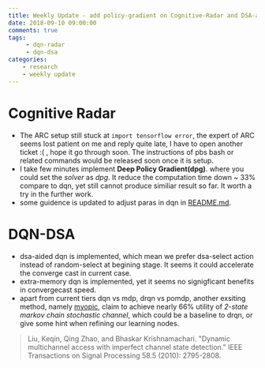 ```yaml
---
title: Weekly Update - add policy-gradient on Cognitive-Radar and DSA-aided DQN-DSA
date: 2018-09-10 09:00:00
comments: true
tags:
     - dqn-radar
     - dqn-dsa 
categories: 
    - research
    - weekly update
---
```

# Cognitive Radar
* The ARC setup still stuck at ```import tensorflow error```, the expert of ARC seems lost patient on me and reply quite late, I have to open another ticket :( , hope it go through soon. The instructions of pbs bash or related commands would be released soon once it is setup.
* I take few minutes implement **Deep Policy Gradient(dpg)**. where you could set the *solver* as *dpg*. It reduce the computation time down ~ 33% compare to dqn, yet still cannot produce similiar result so far. It worth a try in the further work.
* some guidence is updated to adjust paras in dqn in [README.md](https://github.com/yujianyuanhaha/Ersin/blob/master/README.md).

# DQN-DSA
* dsa-aided dqn is implemented, which mean we prefer dsa-select action instead of random-select at begining stage. It seems it could accelerate the converge cast in current case.
* extra-memory dqn is implemented, yet it seems no signigficant benefits in convergecast speed.
* apart from current tiers dqn vs mdp, drqn vs pomdp, another exsiting method, namely [myopic](https://ieeexplore.ieee.org/stamp/stamp.jsp?tp=&arnumber=5398950), claim to achieve nearly 66% utility of *2-state markov chain stochastic channel*, which could be a baseline to drqn, or give some hint when refining our learning nodes.
> Liu, Keqin, Qing Zhao, and Bhaskar Krishnamachari. "Dynamic multichannel access with imperfect channel state detection." IEEE Transactions on Signal Processing 58.5 (2010): 2795-2808.